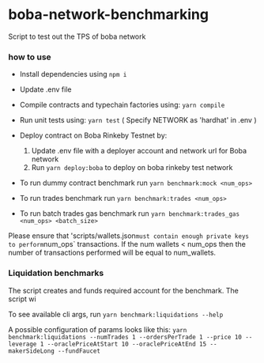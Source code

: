 # boba-network-benchmarking
Script to test out the TPS of boba network

### how to use
- Install dependencies using `npm i`

- Update .env file

- Compile contracts and typechain factories using: `yarn compile`

- Run unit tests using: `yarn test` ( Specify NETWORK as 'hardhat' in .env )

- Deploy contract on Boba Rinkeby Testnet by:
    1. Update .env file with a deployer account and network url for Boba network
    2. Run `yarn deploy:boba` to deploy on boba rinkeby test network

- To run dummy contract benchmark run `yarn benchmark:mock <num_ops>`
- To run trades benchmark run `yarn benchmark:trades <num_ops>`
- To run batch trades gas benchmark run `yarn benchmark:trades_gas <num_ops> <batch_size>`

 Please ensure that 'scripts/wallets.json` must contain enough private keys to perform `num_ops` transactions. If the num wallets < num_ops then the number of transactions performed will be equal to num_wallets.

### Liquidation benchmarks
The script creates and funds required account for the benchmark. The script wi

To see available cli args, run `yarn benchmark:liquidations --help`

A possible configuration of params looks like this:
`yarn benchmark:liquidations --numTrades 1 --ordersPerTrade 1 --price 10 --leverage 1 --oraclePriceAtStart 10 --oraclePriceAtEnd 15 --makerSideLong --fundFaucet` 